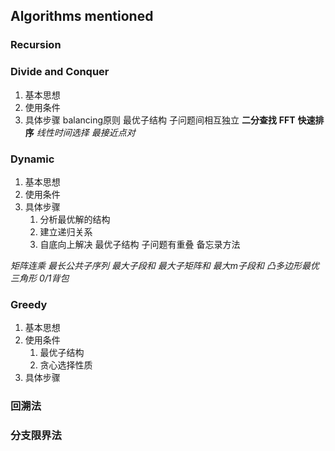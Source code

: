 
## Algorithms mentioned
### Recursion

### Divide and Conquer
1. 基本思想
2. 使用条件
3. 具体步骤
balancing原则
最优子结构
子问题间相互独立
**二分查找**
**FFT**
**快速排序**
*线性时间选择*
*最接近点对*
### Dynamic
1. 基本思想
2. 使用条件
3. 具体步骤
   1. 分析最优解的结构
    2. 建立递归关系
    3. 自底向上解决
最优子结构
子问题有重叠
备忘录方法

*矩阵连乘*
*最长公共子序列*
*最大子段和*
*最大子矩阵和*
*最大m子段和*
*凸多边形最优三角形*
*0/1背包*

### Greedy
1. 基本思想
2. 使用条件
   1. 最优子结构
   2. 贪心选择性质
3. 具体步骤
### 回溯法
### 分支限界法
